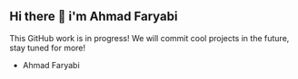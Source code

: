 ## Hi there 👋 i'm Ahmad Faryabi

This GitHub work is in progress!
We will commit cool projects in the future, stay tuned for more!

- Ahmad Faryabi
